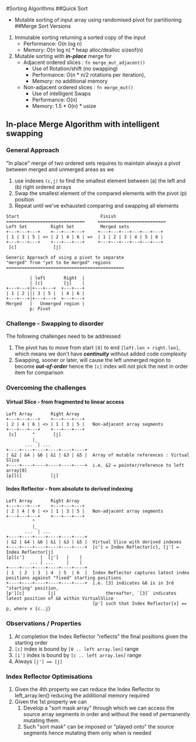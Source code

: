#Sorting Algorithms
##Quick Sort
* Mutable sorting of input array using randomised pivot for partitioning
##Merge Sort
Versions
1. Immutable sorting returning a sorted copy of the input
   * Performance: O(n log n) 
   * Memory: O(n log n) * heap alloc/dealloc sizeof(n)
2. Mutable sorting with **_in-place_** merge for
    * Adjacent ordered slices : `fn merge_mut_adjacent()`
      * Use of Rotation/shift (no swapping)
      * Performance: O(n * n/2 rotations per iteration), 
      * Memory: no additional memory
    * Non-adjacent ordered slices : `fn merge_mut()`
      * Use of intelligent Swaps 
      * Performance: O(n)
      * Memory: 1.5 * 0(n) * usize

## In-place Merge Algorithm with intelligent swapping
### General Approach
"In place" merge of two ordered sets requires to maintain always a pivot between merged and unmerged areas as we 
1. use indexes `(c,j)` to find the smallest element between (a) the left and (b) right ordered arrays
2. Swap the smallest element of the compared elements with the pivot (p) position
3. Repeat until we've exhausted comparing and swapping all elements 

```
Start                               Finish
==============================     ==========================
Left Set         Right Set          Merged sets
+---+---+---+    +---+---+---+     +---+---+---+---+---+---+
| 1 | 3 | 5 | <> | 2 | 4 | 6 | =>  | 1 | 2 | 3 | 4 | 5 | 6 |
+---+---+---+    +---+---+---+     +---+---+---+---+---+---+
 [c]              [j]

Generic Approach of using a pivot to separate 
"merged" from "yet to be merged" regions
=============================================

         | left       Right  |
         | [c]        [j]    |
+---+---+|+---+---+  +---+---+ 
| 1 | 2 ||| 3 | 5 |  | 4 | 6 | 
+---+---+|+---+---+  +---+---+ 
Merged   |   Unmerged region |
         p: Pivot
```

### Challenge - Swapping to disorder
The following challenges need to be addressed
1. The pivot has to move from start `[0]` to end `[left.len + right.len]`, which means we don't have **_continuity_** without added code complexity
2. Swapping, sooner or later, will cause the left unmerged region to become **_out-of-order_** hence the `[c]` index will not pick the next in order item for comparison

### Overcoming the challenges
#### Virtual Slice - from fragmented to linear access

```
Left Array       Right Array
+---+---+---+    +---+---+---+     
| 2 | 4 | 6 | <> | 1 | 3 | 5 |   Non-adjacent array segments
+---+---+---+    +---+---+---+     
 [c]      ^       [j]
          |_
       ...  | ...
+----+----+----+----+----+----+
| &2 | &4 | &6 | &1 | &3 | &5 |  Array of mutable references : Virtual Slice
+----+----+----+----+----+----+  i.e. &2 = pointer/reference to left array[0]
[p][c]           [j]
```

#### Index Reflector - from absolute to derived indexing

```
Left Array       Right Array
+---+---+---+    +---+---+---+     
| 2 | 4 | 6 | <> | 1 | 3 | 5 |   Non-adjacent array segments
+---+---+---+    +---+---+---+     
          ^       
          |_
       ...  | ...
+----+----+----+----+----+----+
| &2 | &4 | &6 | &1 | &3 | &5 |  Virtual Slice with derived indexes
+----+----+----+----+----+----+  [c'] = Index Reflector[c], [j'] = Index Reflector[j]
[p][c']      |  [j']   |    |
         ... | ...     |    |
+----+----+----+----+----+----+
| 1  | 2  | 3  | 4  | 5  | 6  |  Index Reflector captures latest index positions against "fixed" starting positions
+----+----+----+----+----+----+  i.e. [3] indicates &6 is in 3rd "starting" position, 
[p'][c]         [j]                   thereafter, `[3]` indicates latest position of &6 within VirtualSlice 
                                 [p'] such that Index Reflector[x] == p, where x {c..j} 

```

### Observations / Properties
1. At completion the Index Reflector "reflects" the final positions given the starting order
2. `[c]` index is bound by `[0 .. left array.len]` range 
3. `[i']` index is bound by `[c .. left array.len]` range
4. Always `[j'] == [j]` 

### Index Reflector Optimisations
1. Given the 4th property we can reduce the Index Reflector to left_array.len() reducing the additional memory required
2. Given the 1st property we can 
   1. Develop a "sort mask array" through which we can access the source array segments in order and without the need of permanently mutating them.
   2. Such "sort mask" can be imposed or "played onto" the source segments hence mutating them only when is needed